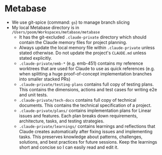 # Metabase

- We use git-spice (command: `gs`) to manage branch slicing
- My local Metabase directory is in `/Users/poom/Workspaces/metabase/metabase`
  - It has the git-excluded `.claude-private` directory which should contain
    the Claude memory files for project planning.
  - Always update the local memory file within `.claude-private` unless stated
    otherwise. Do not update the project's `CLAUDE.md` unless stated explicitly.
  - `.claude-private/emb-*` (e.g. emb-451) contains my reference worktrees that
    are used for Claude to use as quick references (e.g. when splitting a huge
    proof-of-concept implementation branches into smaller stacked PRs)
  - `.claude-private/testing-plans` contains full copy of testing plans.
    This contains the dimensions, actions and test cases for writing e2e and unit tests.
  - `.claude-private/tech-docs` contains full copy of technical documents.
    This contains the technical specification of a project.
  - `.claude-private/plans/` contains implementation plans for Linear issues and features.
    Each plan breaks down requirements, architecture, tasks, and testing strategies.
  - `.claude-private/learnings/` contains learnings and reflections that Claude creates
    automatically after fixing issues and implementing tasks. This preserves knowledge
    about patterns, challenges, solutions, and best practices for future sessions. Keep
    the learnings short and concise so I can easily read and edit it.

